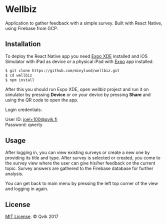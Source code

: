 # Wellbiz
Application to gather feedback with a simple survey.
Built with React Native, using Firebase from GCP.

## Installation

To deploy the React Native app you need [Expo XDE](https://expo.io) installed and iOS Simulator with iPad as device or a physical iPad with [Expo](https://expo.io) app installed.

```sh
$ git clone https://github.com/minylund/wellbiz.git
$ cd wellbiz
$ npm install
```
After this you should run Expo XDE, open wellbiz project and run it on simulator by pressing **Device** or on your device by pressing **Share** and using the QR code to open the app.

Login credentials:

User ID: joel+100@qvik.fi  
Password: qwerty

## Usage

After logging in, you can view existing surveys or create a new one by providing its title and type. After survey is selected or created, you come to the survey view where the user can give his/her feedback on the current topic. Survey answers are gathered to the Firebase database for further analysis.

You can get back to main menu by pressing the left top corner of the view and logging in again.

## License

[MIT License](http://opensource.org/licenses/mit-license.html). © Qvik 2017